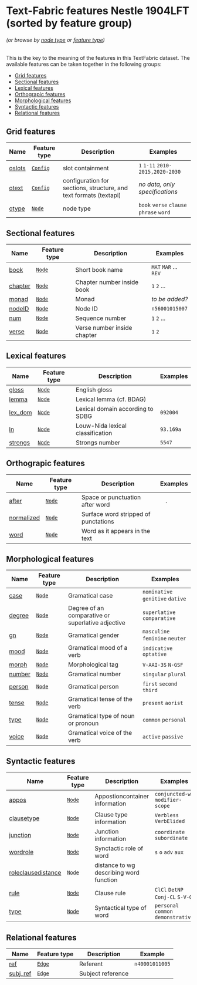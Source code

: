 # Text-Fabric features Nestle 1904LFT (sorted by feature group)
###### *(or browse by [node type](featuresbynodetype.md#readme) or [feature type](featuresbyfeaturetype.md#readme))*

This is the key to the meaning of the features in this TextFabric dataset. The available features can be taken together in the following groups: 

* [Grid features](#grid-features)
* [Sectional features](#sectional-features)
* [Lexical features](#lexical-features)
* [Orthograpic features](#orthograpic-features)
* [Morphological features](#morphological-features)
* [Syntactic features](#syntactic-features)
* [Relational features](#relational-features)

## Grid features

Name | Feature type | Description| Examples
---|---|---| ---
[oslots](oslots.md) | [`Config`](featuresbyfeaturetype.md#config-features)  | slot containment | `1` `1-11` `2010-2015,2020-2030`
[otext](otext.md) | [`Config`](featuresbyfeaturetype.md#config-features) | configuration for sections, structure, and text formats (textapi) | *no data, only specifications*  
[otype](otype.md) | [`Node`](featuresbyfeaturetype.md#node-features) | node type | `book` `verse` `clause` `phrase` `word`

## Sectional features

Name | Feature type | Description | Examples
---|---|---|---
[book](book.md#readme) | [`Node`](featuresbyfeaturetype.md#node-features) | Short book name | `MAT` `MAR` ... `REV`
[chapter](chapter.md#readme) | [`Node`](featuresbyfeaturetype.md#node-features) | Chapter number inside book | `1` `2` ...
[monad](monad.md#readme) | [`Node`](featuresbyfeaturetype.md#node-features) | Monad | *to be added?*
[nodeID](nodeID.md#readme) | [`Node`](featuresbyfeaturetype.md#node-features) | Node ID  | `n56001015007`
[num](num.md#readme) | [`Node`](featuresbyfeaturetype.md#node-features) | Sequence number  | `1` `2` ...   
[verse](verse.md#readme) | [`Node`](featuresbyfeaturetype.md#node-features) | Verse number inside chapter | `1` `2`

## Lexical features

Name| Feature type | Description | Examples
---|---|---|---
[gloss](gloss.md#readme) | [`Node`](featuresbyfeaturetype.md#node-features) | English gloss | 
[lemma](lemma.md#readme) | [`Node`](featuresbyfeaturetype.md#node-features) | Lexical lemma (cf. BDAG) |
[lex_dom](lex_dom.md#readme) | [`Node`](featuresbyfeaturetype.md#node-features) | Lexical domain according to SDBG | `092004`
[ln](ln.md#readme) | [`Node`](featuresbyfeaturetype.md#node-features) | Louw-Nida lexical classification | `93.169a`
[strongs](strongs.md#readme) | [`Node`](featuresbyfeaturetype.md#node-features) | Strongs number | `5547`

## Orthograpic features

Name | Feature type | Description | Examples
--- | --- | --- | ---
[after](after.md#readme) | [`Node`](featuresbyfeaturetype.md#node-features) | Space or punctuation after word | ` ` `.`
[normalized](normalized.md#readme) | [`Node`](featuresbyfeaturetype.md#node-features) | Surface word stripped of punctations |
[word](word.md#readme) | [`Node`](featuresbyfeaturetype.md#node-features) | Word as it appears in the text | 

## Morphological features

Name | Feature type |Description | Examples
--- | --- | --- | ---
[case](case.md#readme) | [`Node`](featuresbyfeaturetype.md#node-features) | Gramatical case | `nominative` `genitive` `dative`
[degree](degree.md#readme) | [`Node`](featuresbyfeaturetype.md#node-features) | Degree of an comparative or superlative adjective | `superlative` `comparative`
[gn](gn.md#readme) | [`Node`](featuresbyfeaturetype.md#node-features) | Gramatical gender | `masculine` `feminine` `neuter`
[mood](mood.md#readme) | [`Node`](featuresbyfeaturetype.md#node-features) | Gramatical mood of a verb | `indicative` `optative `
[morph](morph.md#readme) | [`Node`](featuresbyfeaturetype.md#node-features) | Morphological tag | `V-AAI-3S` `N-GSF`
[number](number.md#readme) | [`Node`](featuresbyfeaturetype.md#node-features) | Gramatical number | `singular` `plural`
[person](person.md#readme) | [`Node`](featuresbyfeaturetype.md#node-features) | Gramatical person | `first` `second` `third`
[tense](tense.md#readme) | [`Node`](featuresbyfeaturetype.md#node-features) | Gramatical tense of the verb | `present` `aorist`
[type](type.md#readme) | [`Node`](featuresbyfeaturetype.md#node-features) | Gramatical type of noun or pronoun | `common` `personal`
[voice](voice.md#readme) | [`Node`](featuresbyfeaturetype.md#node-features) | Gramatical voice of the verb | `active` `passive`

## Syntactic features

Name | Feature type | Description | Examples
--- | --- | --- | ---
[appos](appos.md#readme) | [`Node`](featuresbyfeaturetype.md#node-features) | Appostioncontainer information | `conjuncted-wg` `modifier-scope` 
[clausetype](clausetype.md#readme) | [`Node`](featuresbyfeaturetype.md#node-features) | Clause type information | `Verbless` `VerbElided`
[junction](junction.md#readme) | [`Node`](featuresbyfeaturetype.md#node-features) | Junction information | `coordinate` `subordinate`
[wordrole](wordrole.md#readme) | [`Node`](featuresbyfeaturetype.md#node-features) | Synctactic role of word | `s` `o` `adv` `aux` 
[roleclausedistance](roleclausedistance.md#readme) | [`Node`](featuresbyfeaturetype.md#node-features) | distance to wg describing word function |
[rule](rule.md#readme) | [`Node`](featuresbyfeaturetype.md#node-features) | Clause rule | `ClCl` `DetNP` `Conj-CL` `S-V-O`
[type](type.md#readme) | [`Node`](featuresbyfeaturetype.md#node-features) | Syntactical type of word | `personal` `common` `demonstrative`

## Relational features

Name | Feature type |Description | Example
--- | --- | --- | ---
[ref](ref.md#readme) | [`Edge`](featuresbyfeaturetype.md#edge-features) | Referent | `n40001011005`
[subj_ref](subj_ref.md#readme) | [`Edge`](featuresbyfeaturetype.md#edge-features) | Subject reference |

